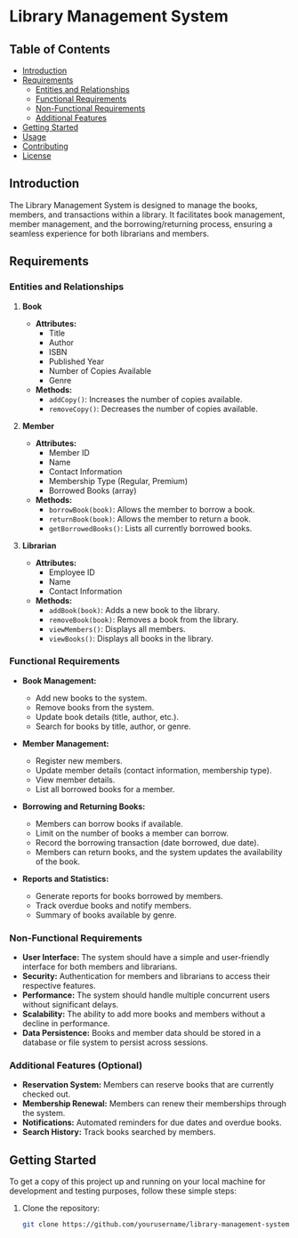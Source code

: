 # Library Management System

## Table of Contents
- [Introduction](#introduction)
- [Requirements](#requirements)
  - [Entities and Relationships](#entities-and-relationships)
  - [Functional Requirements](#functional-requirements)
  - [Non-Functional Requirements](#non-functional-requirements)
  - [Additional Features](#additional-features)
- [Getting Started](#getting-started)
- [Usage](#usage)
- [Contributing](#contributing)
- [License](#license)

## Introduction
The Library Management System is designed to manage the books, members, and transactions within a library. It facilitates book management, member management, and the borrowing/returning process, ensuring a seamless experience for both librarians and members.

## Requirements

### Entities and Relationships

1. **Book**
   - **Attributes:**
     - Title
     - Author
     - ISBN
     - Published Year
     - Number of Copies Available
     - Genre
   - **Methods:**
     - `addCopy()`: Increases the number of copies available.
     - `removeCopy()`: Decreases the number of copies available.

2. **Member**
   - **Attributes:**
     - Member ID
     - Name
     - Contact Information
     - Membership Type (Regular, Premium)
     - Borrowed Books (array)
   - **Methods:**
     - `borrowBook(book)`: Allows the member to borrow a book.
     - `returnBook(book)`: Allows the member to return a book.
     - `getBorrowedBooks()`: Lists all currently borrowed books.

3. **Librarian**
   - **Attributes:**
     - Employee ID
     - Name
     - Contact Information
   - **Methods:**
     - `addBook(book)`: Adds a new book to the library.
     - `removeBook(book)`: Removes a book from the library.
     - `viewMembers()`: Displays all members.
     - `viewBooks()`: Displays all books in the library.

### Functional Requirements
- **Book Management:**
  - Add new books to the system.
  - Remove books from the system.
  - Update book details (title, author, etc.).
  - Search for books by title, author, or genre.

- **Member Management:**
  - Register new members.
  - Update member details (contact information, membership type).
  - View member details.
  - List all borrowed books for a member.

- **Borrowing and Returning Books:**
  - Members can borrow books if available.
  - Limit on the number of books a member can borrow.
  - Record the borrowing transaction (date borrowed, due date).
  - Members can return books, and the system updates the availability of the book.

- **Reports and Statistics:**
  - Generate reports for books borrowed by members.
  - Track overdue books and notify members.
  - Summary of books available by genre.

### Non-Functional Requirements
- **User Interface:** The system should have a simple and user-friendly interface for both members and librarians.
- **Security:** Authentication for members and librarians to access their respective features.
- **Performance:** The system should handle multiple concurrent users without significant delays.
- **Scalability:** The ability to add more books and members without a decline in performance.
- **Data Persistence:** Books and member data should be stored in a database or file system to persist across sessions.

### Additional Features (Optional)
- **Reservation System:** Members can reserve books that are currently checked out.
- **Membership Renewal:** Members can renew their memberships through the system.
- **Notifications:** Automated reminders for due dates and overdue books.
- **Search History:** Track books searched by members.

## Getting Started
To get a copy of this project up and running on your local machine for development and testing purposes, follow these simple steps:

1. Clone the repository:
   ```bash
   git clone https://github.com/yourusername/library-management-system.git
